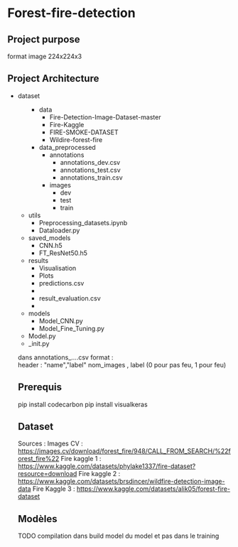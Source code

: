# Forest-fire-detection

## Project purpose

format image 224x224x3

## Project Architecture
<ul>
  <li>dataset<ul>
  <ul>
    <li>data
      <ul>
        <li>Fire-Detection-Image-Dataset-master</li>
        <li>Fire-Kaggle</li>
        <li>FIRE-SMOKE-DATASET</li>
        <li>Wildire-forest-fire</li>
      </ul>
    </li>
    <li>data_preprocessed
      <ul>
        <li>annotations
          <ul>
            <li>annotations_dev.csv</li>
            <li>annotations_test.csv </li>
            <li>annotations_train.csv</li>
          </ul>
        </li>
        <li>images<ul><li>dev</li>
            <li>test</li>
            <li>train</li>
          </ul>
        </li>
      </ul>
    </li>
  </ul>
  <li>utils
    <ul>
      <li>Preprocessing_datasets.ipynb</li>
      <li>Dataloader.py</li>
    </ul>
  </li>
  <li>saved_models
    <ul>
      <li>CNN.h5</li>
      <li>FT_ResNet50.h5</li>
    </ul>
  </li>
  <li>results
    <ul>
      <li>Visualisation</li>
      <li>Plots</li>
      <li>predictions.csv<li>
      <li>result_evaluation.csv<li>
    </ul>
  </li>
  <li>models
    <ul>
      <li>Model_CNN.py</li>
      <li>Model_Fine_Tuning.py</li>
    </ul>
  </li>
  <li>Model.py</li>
  <li>_init.py</li>
</ul>


dans annotations_....csv format :  
header : "name","label"
nom_images , label (0 pour pas feu, 1 pour feu)

## Prerequis

pip install codecarbon 
pip install visualkeras

## Dataset 

Sources : 
Images CV : https://images.cv/download/forest_fire/948/CALL_FROM_SEARCH/%22forest_fire%22
Fire kaggle 1 : https://www.kaggle.com/datasets/phylake1337/fire-dataset?resource=download
Fire kaggle 2 : https://www.kaggle.com/datasets/brsdincer/wildfire-detection-image-data
Fire Kaggle 3 : https://www.kaggle.com/datasets/alik05/forest-fire-dataset

## Modèles

TODO compilation dans build model du model et pas dans le training





